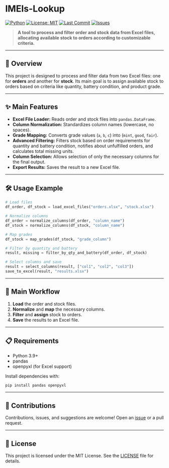 # IMEIs-Lookup

[![Python](https://img.shields.io/badge/Python-3.9%2B-blue?logo=python)](https://www.python.org/)
[![License: MIT](https://img.shields.io/badge/License-MIT-green.svg)](LICENSE)
[![Last Commit](https://img.shields.io/github/last-commit/Skorpion02/IMEIs-Lookup?logo=github)](https://github.com/Skorpion02/IMEIs-Lookup/commits/main)
[![Issues](https://img.shields.io/github/issues/Skorpion02/IMEIs-Lookup?logo=github)](https://github.com/Skorpion02/IMEIs-Lookup/issues)

> **A tool to process and filter order and stock data from Excel files, allocating available stock to orders according to customizable criteria.**

---

## 🚀 Overview

This project is designed to process and filter data from two Excel files: one for **orders** and another for **stock**. Its main goal is to assign available stock to orders based on criteria like quantity, battery condition, and product grade.

---

## ✨ Main Features

- **Excel File Loader:** Reads order and stock files into `pandas.DataFrame`.
- **Column Normalization:** Standardizes column names (lowercase, no spaces).
- **Grade Mapping:** Converts grade values (`a`, `b`, `c`) into (`mint`, `good`, `fair`).
- **Advanced Filtering:** Filters stock based on order requirements for quantity and battery condition, notifies about unfulfilled orders, and calculates total missing units.
- **Column Selection:** Allows selection of only the necessary columns for the final output.
- **Export Results:** Saves the result to a new Excel file.

---

## 🛠️ Usage Example

```python
# Load files
df_order, df_stock = load_excel_files("orders.xlsx", "stock.xlsx")

# Normalize columns
df_order = normalize_columns(df_order, "column_name")
df_stock = normalize_columns(df_stock, "column_name")

# Map grades
df_stock = map_grades(df_stock, "grade_column")

# Filter by quantity and battery
result, missing = filter_by_qty_and_battery(df_order, df_stock)

# Select columns and save
result = select_columns(result, ["col1", "col2", "col3"])
save_to_excel(result, "results.xlsx")
```

---

## 📂 Main Workflow

1. **Load** the order and stock files.
2. **Normalize** and **map** the necessary columns.
3. **Filter** and **assign** stock to orders.
4. **Save** the results to an Excel file.

---

## 📋 Requirements

- Python 3.9+
- pandas
- openpyxl (for Excel support)

Install dependencies with:

```bash
pip install pandas openpyxl
```

---

## 🤝 Contributions

Contributions, issues, and suggestions are welcome! Open an [issue](https://github.com/Skorpion02/IMEIs-Lookup/issues) or a pull request.

---

## 📄 License

This project is licensed under the MIT License. See the [LICENSE](LICENSE) file for details.
